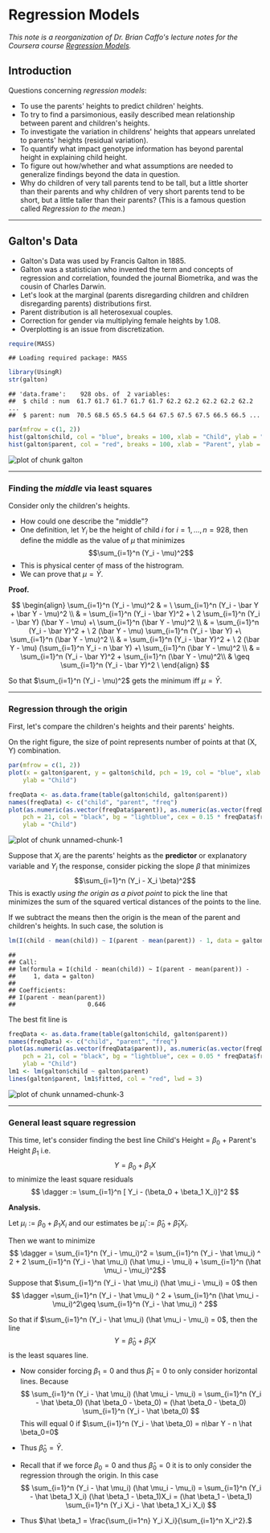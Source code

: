 Regression Models
=================
*This note is a reorganization of Dr. Brian Caffo's lecture notes for the Coursera course [Regression Models](https://class.coursera.org/regmods-002).*

## Introduction

Questions concerning *regression models*:
  * To use the parents' heights to predict children' heights.
  * To try to find a parsimonious, easily described mean relationship between parent and children's heights.
  * To investigate the variation in childrens' heights that appears 
  unrelated to parents' heights (residual variation).
  * To quantify what impact genotype information has beyond parental height in explaining child height.
  * To figure out how/whether and what assumptions are needed to generalize findings beyond the data in question.  
  * Why do children of very tall parents tend to be tall, but a little shorter than their parents and why children of very short parents tend to be short, but a little taller than their parents? (This is a famous question called *Regression to the mean*.)
  
---
## Galton's Data

  * Galton's Data was used by Francis Galton in 1885. 
  * Galton was a statistician who invented the term and concepts of regression and correlation, founded the journal Biometrika, and was the cousin of Charles Darwin.
  * Let's look at the marginal (parents disregarding children and children disregarding parents) distributions first. 
  * Parent distribution is all heterosexual couples.
  * Correction for gender via multiplying female heights by 1.08.
  * Overplotting is an issue from discretization.
  

```r
require(MASS)
```

```
## Loading required package: MASS
```

```r
library(UsingR)
str(galton)
```

```
## 'data.frame':	928 obs. of  2 variables:
##  $ child : num  61.7 61.7 61.7 61.7 61.7 62.2 62.2 62.2 62.2 62.2 ...
##  $ parent: num  70.5 68.5 65.5 64.5 64 67.5 67.5 67.5 66.5 66.5 ...
```

```r
par(mfrow = c(1, 2))
hist(galton$child, col = "blue", breaks = 100, xlab = "Child", ylab = "Count")
hist(galton$parent, col = "red", breaks = 100, xlab = "Parent", ylab = "Count")
```

![plot of chunk galton](figure/galton.png) 


---
### Finding the *middle* via least squares

Consider only the children's heights. 
  * How could one describe the "middle"?
  * One definition, let $Y_i$ be the height of child $i$ for $i = 1, \ldots, n = 928$, then define the middle as the value of $\mu$ that minimizes $$\sum_{i=1}^n (Y_i - \mu)^2$$
  * This is physical center of mass of the histrogram.
  * We can prove that $\mu = \bar Y$.

**Proof.**

$$ 
\begin{align} 
\sum_{i=1}^n (Y_i - \mu)^2 & = \
\sum_{i=1}^n (Y_i - \bar Y + \bar Y - \mu)^2 \\ 
& = \sum_{i=1}^n (Y_i - \bar Y)^2 + \
2 \sum_{i=1}^n (Y_i - \bar Y)  (\bar Y - \mu) +\
\sum_{i=1}^n (\bar Y - \mu)^2 \\
& = \sum_{i=1}^n (Y_i - \bar Y)^2 + \
2 (\bar Y - \mu) \sum_{i=1}^n (Y_i - \bar Y)  +\
\sum_{i=1}^n (\bar Y - \mu)^2 \\
& = \sum_{i=1}^n (Y_i - \bar Y)^2 + \
2 (\bar Y - \mu)  (\sum_{i=1}^n Y_i - n \bar Y) +\
\sum_{i=1}^n (\bar Y - \mu)^2 \\
& = \sum_{i=1}^n (Y_i - \bar Y)^2 + \sum_{i=1}^n (\bar Y - \mu)^2\\ 
& \geq \sum_{i=1}^n (Y_i - \bar Y)^2 \
\end{align} 
$$

So that $\sum_{i=1}^n (Y_i - \mu)^2$ gets the minimum iff $\mu = \bar Y$.

---
### Regression through the origin
First, let's compare the children's heights and their parents' heights.

On the right figure, the size of point represents number of points at that (X, Y) combination.

```r
par(mfrow = c(1, 2))
plot(x = galton$parent, y = galton$child, pch = 19, col = "blue", xlab = "Parent", 
    ylab = "Child")

freqData <- as.data.frame(table(galton$child, galton$parent))
names(freqData) <- c("child", "parent", "freq")
plot(as.numeric(as.vector(freqData$parent)), as.numeric(as.vector(freqData$child)), 
    pch = 21, col = "black", bg = "lightblue", cex = 0.15 * freqData$freq, xlab = "Parent", 
    ylab = "Child")
```

![plot of chunk unnamed-chunk-1](figure/unnamed-chunk-1.png) 


Suppose that $X_i$ are the parents' heights as the **predictor** or explanatory variable and $Y_i$ the response, consider picking the slope $\beta$ that minimizes 
$$\sum_{i=1}^n (Y_i - X_i \beta)^2$$
This is exactly *using the origin as a pivot point* to pick the line that minimizes the sum of the squared vertical distances of the points to the line.

If we subtract the means then the origin is the mean of the parent and children's heights. In such case, the solution is

```r
lm(I(child - mean(child)) ~ I(parent - mean(parent)) - 1, data = galton)
```

```
## 
## Call:
## lm(formula = I(child - mean(child)) ~ I(parent - mean(parent)) - 
##     1, data = galton)
## 
## Coefficients:
## I(parent - mean(parent))  
##                    0.646
```

The best fit line is

```r
freqData <- as.data.frame(table(galton$child, galton$parent))
names(freqData) <- c("child", "parent", "freq")
plot(as.numeric(as.vector(freqData$parent)), as.numeric(as.vector(freqData$child)), 
    pch = 21, col = "black", bg = "lightblue", cex = 0.05 * freqData$freq, xlab = "Parent", 
    ylab = "Child")
lm1 <- lm(galton$child ~ galton$parent)
lines(galton$parent, lm1$fitted, col = "red", lwd = 3)
```

![plot of chunk unnamed-chunk-3](figure/unnamed-chunk-3.png) 


---
### General least square regression

This time, let's consider finding the best line Child's Height = $\beta_0$ + Parent's Height $\beta_1$ i.e. 
$$Y = \beta_0 + \beta_1 X$$
to minimize the least square residuals
$$
  \dagger := \sum_{i=1}^n [ Y_i - (\beta_0 + \beta_1 X_i)]^2
$$

**Analysis.**

Let $\mu_i := \beta_0 + \beta_1 X_i$ and our estimates be $\hat \mu_i := \hat \beta_0 + \hat \beta_1 X_i$.

Then we want to minimize
$$ \dagger = \sum_{i=1}^n (Y_i - \mu_i)^2 = \sum_{i=1}^n (Y_i - \hat \mu_i) ^ 2 + 2 \sum_{i=1}^n (Y_i - \hat \mu_i) (\hat \mu_i - \mu_i) + \sum_{i=1}^n (\hat \mu_i - \mu_i)^2$$
Suppose that $\sum_{i=1}^n (Y_i - \hat \mu_i) (\hat \mu_i - \mu_i) = 0$ then
$$ \dagger =\sum_{i=1}^n (Y_i - \hat \mu_i) ^ 2  + \sum_{i=1}^n (\hat \mu_i - \mu_i)^2\geq \sum_{i=1}^n (Y_i - \hat \mu_i) ^ 2$$

So that if $\sum_{i=1}^n (Y_i - \hat \mu_i) (\hat \mu_i - \mu_i) = 0$, then the line 
$$Y = \hat \beta_0 + \hat \beta_1 X$$
is the least squares line.

* Now consider forcing $\beta_1 = 0$ and thus $\hat \beta_1=0$ to only consider horizontal lines. Because
$$
\sum_{i=1}^n (Y_i - \hat \mu_i) (\hat \mu_i - \mu_i)  =  \sum_{i=1}^n (Y_i - \hat \beta_0) (\hat \beta_0 - \beta_0)
= (\hat \beta_0 - \beta_0) \sum_{i=1}^n (Y_i   - \hat \beta_0) 
$$
This will equal 0 if $\sum_{i=1}^n (Y_i  - \hat \beta_0) = n\bar Y - n \hat \beta_0=0$

* Thus $\hat \beta_0 = \bar Y.$
* Recall that if we force $\beta_0 = 0$ and thus $\hat \beta_0 = 0$ it is to only consider the regression through the origin. In this case
$$
\sum_{i=1}^n (Y_i - \hat \mu_i) (\hat \mu_i - \mu_i)  =  \sum_{i=1}^n (Y_i - \hat \beta_1 X_i) (\hat \beta_1 - \beta_1)X_i
= (\hat \beta_1 - \beta_1) \sum_{i=1}^n (Y_i X_i   - \hat \beta_1 X_i X_i) 
$$
* Thus $\hat \beta_1 = \frac{\sum_{i=1^n} Y_i X_i}{\sum_{i=1}^n X_i^2}.$







